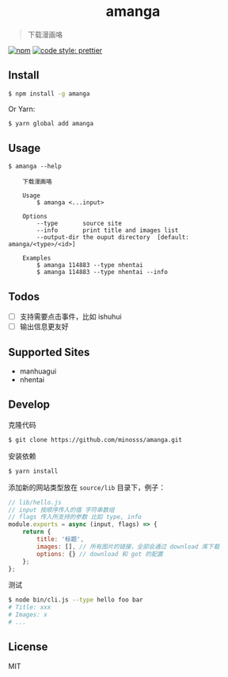 <h1 align="center">amanga</h1>

> 下载漫画咯

[![npm](https://img.shields.io/npm/v/amanga.svg?style=flat-square)](https://www.npmjs.com/package/amanga)
[![code style: prettier](https://img.shields.io/badge/code_style-prettier-ff69b4.svg?style=flat-square)](https://github.com/prettier/prettier)

## Install

```bash
$ npm install -g amanga
```

Or Yarn:

```bash
$ yarn global add amanga
```

## Usage

```
$ amanga --help

    下载漫画咯

    Usage
        $ amanga <...input>

    Options
        --type       source site
        --info       print title and images list
        --output-dir the ouput directory  [default: amanga/<type>/<id>]

    Examples
        $ amanga 114883 --type nhentai
        $ amanga 114883 --type nhentai --info
```

## Todos

-   [ ] 支持需要点击事件，比如 ishuhui
-   [ ] 输出信息更友好

## Supported Sites

-   manhuagui
-   nhentai

## Develop

克隆代码

```bash
$ git clone https://github.com/minosss/amanga.git
```

安装依赖

```bash
$ yarn install
```

添加新的网站类型放在 `source/lib` 目录下，例子：

```js
// lib/hello.js
// input 按顺序传入的值 字符串数组
// flags 传入所支持的参数 比如 type, info
module.exports = async (input, flags) => {
    return {
        title: '标题',
        images: [], // 所有图片的链接，全部会通过 download 库下载
        options: {} // download 和 got 的配置
    };
};
```

测试

```bash
$ node bin/cli.js --type hello foo bar
# Title: xxx
# Images: x
# ...
```

## License

MIT
